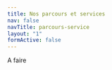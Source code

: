 ```yaml
---
title: Nos parcours et services
nav: false
navTitle: parcours-service
layout: "1"
formActive: false
---
```

 A faire